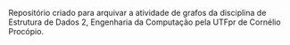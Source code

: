 Repositório criado para arquivar a atividade de grafos da disciplina de Estrutura de Dados 2, Engenharia da Computação pela UTFpr de Cornélio Procópio.